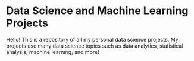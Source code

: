 # Data Science and Machine Learning Projects 
Hello! This is a repository of all my personal data science projects. My projects use many data science topics such as data analytics, statistical analysis, machine learning, and more!
